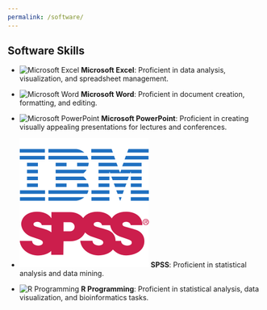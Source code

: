 ```yaml
---
permalink: /software/
---
```


## Software Skills

- ![Microsoft Excel](https://img.icons8.com/color/48/000000/microsoft-excel-2019.png) **Microsoft Excel**: Proficient in data analysis, visualization, and spreadsheet management.
  
- ![Microsoft Word](https://img.icons8.com/color/48/000000/microsoft-word-2019.png) **Microsoft Word**: Proficient in document creation, formatting, and editing.

- ![Microsoft PowerPoint](https://img.icons8.com/color/48/000000/microsoft-powerpoint-2019.png) **Microsoft PowerPoint**: Proficient in creating visually appealing presentations for lectures and conferences.

- ![SPSS](https://github.com/mezgebulegese/mezgebulegese.github.io/blob/main/IBM%20SPSS%20Statistics.svg) **SPSS**: Proficient in statistical analysis and data mining.

- ![R Programming](https://img.icons8.com/color/48/000000/r.png) **R Programming**: Proficient in statistical analysis, data visualization, and bioinformatics tasks.
